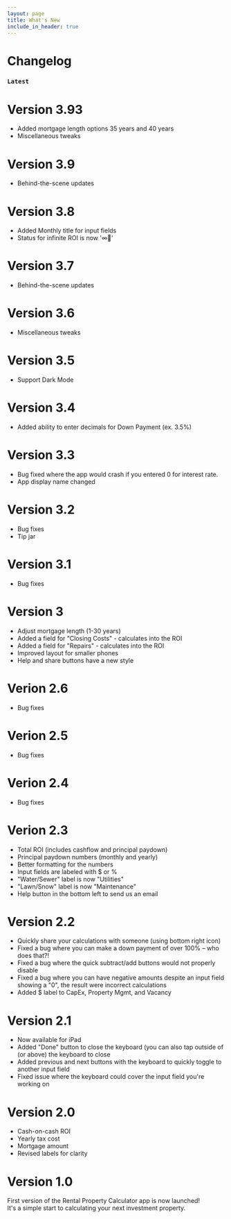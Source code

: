 ```yaml
---
layout: page
title: What's New
include_in_header: true
---
```


# Changelog

### `Latest`
# **Version 3.93**
- Added mortgage length options 35 years and 40 years
- Miscellaneous tweaks

# **Version 3.9**
- Behind-the-scene updates

# **Version 3.8**
- Added Monthly title for input fields
- Status for infinite ROI is now '∞🚀'

# **Version 3.7**
- Behind-the-scene updates

# **Version 3.6**
- Miscellaneous tweaks

# **Version 3.5**
- Support Dark Mode

# **Version 3.4**
- Added ability to enter decimals for Down Payment (ex. 3.5%)

# **Version 3.3**
- Bug fixed where the app would crash if you entered 0 for interest rate.
- App display name changed

# **Version 3.2**
- Bug fixes
- Tip jar

# **Version 3.1**
- Bug fixes

# **Version 3**
- Adjust mortgage length (1-30 years)
- Added a field for "Closing Costs" - calculates into the ROI
- Added a field for "Repairs" - calculates into the ROI
- Improved layout for smaller phones
- Help and share buttons have a new style

# **Verion 2.6**
- Bug fixes

# **Verion 2.5**
- Bug fixes

# **Verion 2.4**
- Bug fixes

# **Verion 2.3**
- Total ROI (includes cashflow and principal paydown)
- Principal paydown numbers (monthly and yearly)
- Better formatting for the numbers
- Input fields are labeled with $ or %
- "Water/Sewer" label is now "Utilities"
- "Lawn/Snow" label is now "Maintenance"
- Help button in the bottom left to send us an email

# **Version 2.2**
- Quickly share your calculations with someone (using bottom right icon)
- Fixed a bug where you can make a down payment of over 100% – who does that?!
- Fixed a bug where the quick subtract/add buttons would not properly disable
- Fixed a bug where you can have negative amounts despite an input field showing a "0", the result were incorrect calculations
- Added $ label to CapEx, Property Mgmt, and Vacancy

# **Version 2.1**
- Now available for iPad
- Added "Done" button to close the keyboard (you can also tap outside of (or above) the keyboard to close
- Added previous and next buttons with the keyboard to quickly toggle to another input field
- Fixed issue where the keyboard could cover the input field you're working on

# **Version 2.0**
- Cash-on-cash ROI
- Yearly tax cost
- Mortgage amount
- Revised labels for clarity

# **Version 1.0**
First version of the Rental Property Calculator app is now launched!  
It's a simple start to calculating your next investment property.
